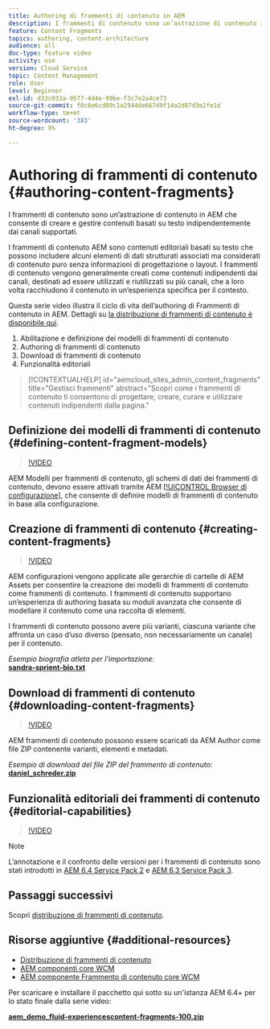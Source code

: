 ```yaml
---
title: Authoring di frammenti di contenuto in AEM
description: I frammenti di contenuto sono un’astrazione di contenuto in AEM che consente di creare e gestire contenuti basati su testo indipendentemente dai canali supportati.
feature: Content Fragments
topics: authoring, content-architecture
audience: all
doc-type: feature video
activity: use
version: Cloud Service
topic: Content Management
role: User
level: Beginner
exl-id: d33c033a-9577-4d4e-99be-f3c7e2a4ce73
source-git-commit: f0c6e6cd09c1a2944de667d9f14a2d87d3e2fe1d
workflow-type: tm+mt
source-wordcount: '383'
ht-degree: 9%

---
```


# Authoring di frammenti di contenuto {#authoring-content-fragments}

I frammenti di contenuto sono un’astrazione di contenuto in AEM che consente di creare e gestire contenuti basati su testo indipendentemente dai canali supportati.

I frammenti di contenuto AEM sono contenuti editoriali basati su testo che possono includere alcuni elementi di dati strutturati associati ma considerati di contenuto puro senza informazioni di progettazione o layout. I frammenti di contenuto vengono generalmente creati come contenuti indipendenti dai canali, destinati ad essere utilizzati e riutilizzati su più canali, che a loro volta racchiudono il contenuto in un’esperienza specifica per il contesto.

Questa serie video illustra il ciclo di vita dell’authoring di Frammenti di contenuto in AEM. Dettagli su [la distribuzione di frammenti di contenuto è disponibile qui](content-fragments-delivery-feature-video-use.md).

1. Abilitazione e definizione dei modelli di frammenti di contenuto
2. Authoring di frammenti di contenuto
3. Download di frammenti di contenuto
4. Funzionalità editoriali

>[!CONTEXTUALHELP]
>id="aemcloud_sites_admin_content_fragments"
>title="Gestisci frammenti"
>abstract="Scopri come i frammenti di contenuto ti consentono di progettare, creare, curare e utilizzare contenuti indipendenti dalla pagina."

## Definizione dei modelli di frammenti di contenuto {#defining-content-fragment-models}

>[!VIDEO](https://video.tv.adobe.com/v/22452/?quality=12&learn=on)

AEM Modelli per frammenti di contenuto, gli schemi di dati dei frammenti di contenuto, devono essere attivati tramite AEM [[!UICONTROL Browser di configurazione]](https://experienceleague.adobe.com/docs/experience-manager-cloud-service/implementing/developing/configurations.html?lang=it), che consente di definire modelli di frammenti di contenuto in base alla configurazione.

## Creazione di frammenti di contenuto {#creating-content-fragments}

>[!VIDEO](https://video.tv.adobe.com/v/22451/?quality=12&learn=on)

AEM configurazioni vengono applicate alle gerarchie di cartelle di AEM Assets per consentire la creazione dei modelli di frammenti di contenuto come frammenti di contenuto. I frammenti di contenuto supportano un’esperienza di authoring basata su moduli avanzata che consente di modellare il contenuto come una raccolta di elementi.

I frammenti di contenuto possono avere più varianti, ciascuna variante che affronta un caso d’uso diverso (pensato, non necessariamente un canale) per il contenuto.

*Esempio biografia atleta per l&#39;importazione:*\
**[sandra-sprient-bio.txt](assets/sandra-sprient-bio.txt)**

## Download di frammenti di contenuto {#downloading-content-fragments}

>[!VIDEO](https://video.tv.adobe.com/v/22450/?quality=12&learn=on)

AEM frammenti di contenuto possono essere scaricati da AEM Author come file ZIP contenente varianti, elementi e metadati.

*Esempio di download del file ZIP del frammento di contenuto:*\
**[daniel_schreder.zip](assets/daniel_schreder.zip)**

## Funzionalità editoriali dei frammenti di contenuto {#editorial-capabilities}

>[!VIDEO](https://video.tv.adobe.com/v/25891/?quality=12&learn=on)

>[!NOTE]
>
> L’annotazione e il confronto delle versioni per i frammenti di contenuto sono stati introdotti in [AEM 6.4 Service Pack 2](https://helpx.adobe.com/it/experience-manager/aem-releases-updates.html) e [AEM 6.3 Service Pack 3](https://helpx.adobe.com/it/experience-manager/6-3/release-notes/sp3-release-notes.html).

## Passaggi successivi

Scopri [distribuzione di frammenti di contenuto](content-fragments-delivery-feature-video-use.md).

## Risorse aggiuntive {#additional-resources}

* [Distribuzione di frammenti di contenuto](content-fragments-delivery-feature-video-use.md)
* [AEM componenti core WCM](https://experienceleague.adobe.com/docs/experience-manager-core-components/using/introduction.html?lang=it)
* [AEM componente Frammento di contenuto core WCM](https://experienceleague.adobe.com/docs/experience-manager-core-components/using/components/content-fragment-component.html?lang=it)

Per scaricare e installare il pacchetto qui sotto su un&#39;istanza AEM 6.4+ per lo stato finale dalla serie video:

**[aem_demo_fluid-experiencescontent-fragments-100.zip](assets/aem_demo_fluid-experiencescontent-fragments-100.zip)**
